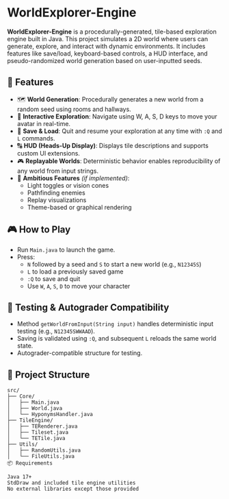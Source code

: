 # WorldExplorer-Engine

**WorldExplorer-Engine** is a procedurally-generated, tile-based exploration engine built in Java. This project simulates a 2D world where users can generate, explore, and interact with dynamic environments. It includes features like save/load, keyboard-based controls, a HUD interface, and pseudo-randomized world generation based on user-inputted seeds.

## 🚀 Features

- 🗺️ **World Generation**: Procedurally generates a new world from a random seed using rooms and hallways.
- 🧭 **Interactive Exploration**: Navigate using W, A, S, D keys to move your avatar in real-time.
- 💾 **Save & Load**: Quit and resume your exploration at any time with `:Q` and `L` commands.
- 🔠 **HUD (Heads-Up Display)**: Displays tile descriptions and supports custom UI extensions.
- 🎮 **Replayable Worlds**: Deterministic behavior enables reproducibility of any world from input strings.
- 🌟 **Ambitious Features** *(if implemented)*:
  - Light toggles or vision cones
  - Pathfinding enemies
  - Replay visualizations
  - Theme-based or graphical rendering

## 🎮 How to Play

- Run `Main.java` to launch the game.
- Press:
  - `N` followed by a seed and `S` to start a new world (e.g., `N12345S`)
  - `L` to load a previously saved game
  - `:Q` to save and quit
  - Use `W`, `A`, `S`, `D` to move your character

## 🧪 Testing & Autograder Compatibility

- Method `getWorldFromInput(String input)` handles deterministic input testing (e.g., `N12345SWWAAD`).
- Saving is validated using `:Q`, and subsequent `L` reloads the same world state.
- Autograder-compatible structure for testing.

## 📁 Project Structure

```plaintext
src/
├── Core/
│   ├── Main.java
│   ├── World.java
│   └── HyponymsHandler.java
├── TileEngine/
│   ├── TERenderer.java
│   ├── Tileset.java
│   └── TETile.java
├── Utils/
│   ├── RandomUtils.java
│   └── FileUtils.java
📦 Requirements

Java 17+
StdDraw and included tile engine utilities
No external libraries except those provided
